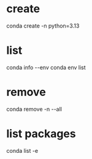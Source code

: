 # create
conda create -n <env> python=3.13

# list
conda info --env
conda env list

# remove
conda remove -n <env> --all

# list packages 
conda list -e
